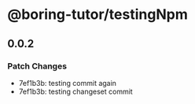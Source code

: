 # @boring-tutor/testingNpm

## 0.0.2

### Patch Changes

- 7ef1b3b: testing commit again
- 7ef1b3b: testing changeset commit
